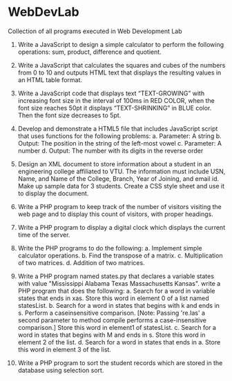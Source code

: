 # WebDevLab
Collection of all programs executed in Web Development Lab

1. Write a JavaScript to design a simple calculator to perform the following operations:
sum, product, difference and quotient.
    
2. Write a JavaScript that calculates the squares and cubes of the numbers from 0 to 10 and outputs HTML text that displays the resulting values in an HTML table format.

3. Write a JavaScript code that displays text “TEXT-GROWING” with increasing font size in the interval of 100ms in RED COLOR, when the font size reaches 50pt it displays “TEXT-SHRINKING” in BLUE color. Then the font size decreases to 5pt.

4. Develop and demonstrate a HTML5 file that includes JavaScript script that uses functions for the following problems:
      a. Parameter: A string
      b. Output: The position in the string of the left-most vowel
      c. Parameter: A number
      d. Output: The number with its digits in the reverse order

5. Design an XML document to store information about a student in an engineering college affiliated to VTU. The information must include USN, Name, and Name of the College, Branch, Year of Joining, and email id. Make up sample data for 3 students. Create a CSS style sheet and use it to display the document.

6. Write a PHP program to keep track of the number of visitors visiting the web page and to display this count of visitors, with proper headings.

7. Write a PHP program to display a digital clock which displays the current time of the server.

8. Write the PHP programs to do the following:
      a. Implement simple calculator operations.
      b. Find the transpose of a matrix.
      c. Multiplication of two matrices.
      d. Addition of two matrices. 

9. Write a PHP program named states.py that declares a variable states with value
"Mississippi Alabama Texas Massachusetts Kansas". write a PHP program that does the following:
      a. Search for a word in variable states that ends in xas. Store this word in element 0 of a list named statesList.
      b. Search for a word in states that begins with k and ends in s. Perform a caseinsensitive comparison. [Note: Passing 're.Ias' a second parameter to method compile performs a case-insensitive comparison.] Store this word in element1 of statesList.
      c. Search for a word in states that begins with M and ends in s. Store this word in element 2 of the list.
      d. Search for a word in states that ends in a. Store this word in element 3 of the list.

10. Write a PHP program to sort the student records which are stored in the database using selection sort. 
